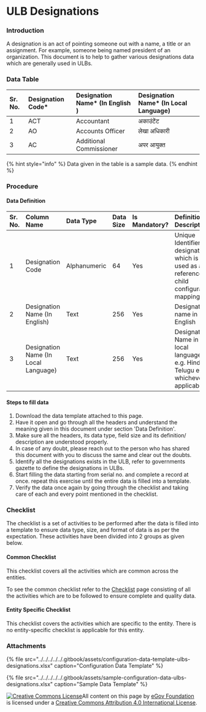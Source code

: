 # ULB Designations

### Introduction

A designation is an act of pointing someone out with a name, a title or an assignment. For example, someone being named president of an organization. This document is to help to gather various designations data which are generally used in ULBs.

### Data Table

| Sr. No. | Designation Code\* | Designation Name\* \(In English \) | Designation Name\* \(In Local Language\) |
| :--- | :--- | :--- | :--- |
| 1 |  ACT |  Accountant |  अकाउंटेंट |
| 2  |  AO |  Accounts Officer |  लेखा अधिकारी |
| 3  |  AC |  Additional Commissioner |  अपर आयुक्त |

{% hint style="info" %}
Data given in the table is a sample data.
{% endhint %}

### Procedure

#### Data Definition

| Sr. No. | Column Name  | Data Type | Data Size | Is Mandatory? | Definition/ Description |
| :--- | :--- | :--- | :--- | :--- | :--- |
| 1 | Designation Code  | Alphanumeric | 64 | Yes | Unique Identifier for designation which is used as a reference for child configuration mapping |
| 2 | Designation Name \(In English\) | Text | 256 | Yes | Designation name in English |
| 3 | Designation Name \(In Local Language\) | Text | 256 | Yes | Designation Name in the local language. e.g. Hindi, Telugu etc. whichever is applicable |

#### Steps to fill data

1. Download the data template attached to this page.
2. Have it open and go through all the headers and understand the meaning given in this document under section 'Data Definition'.
3. Make sure all the headers, its data type, field size and its definition/ description are understood properly.
4. In case of any doubt, please reach out to the person who has shared this document with you to discuss the same and clear out the doubts.
5. Identify all the designations exists in the ULB, refer to governments gazette to define the designations in ULBs.
6. Start filling the data starting from serial no. and complete a record at once. repeat this exercise until the entire data is filled into a template.
7. Verify the data once again by going through the checklist and taking care of each and every point mentioned in the checklist.

### Checklist

The checklist is a set of activities to be performed after the data is filled into a template to ensure data type, size, and format of data is as per the expectation. These activities have been divided into 2 groups as given below.

#### Common Checklist

This checklist covers all the activities which are common across the entities.

To see the common checklist refer to the [Checklist](../../module-setup/common-config/checklist.md) page consisting of all the activities which are to be followed to ensure complete and quality data.

#### Entity Specific Checklist

This checklist covers the activities which are specific to the entity. There is no entity-specific checklist is applicable for this entity.

### Attachments

{% file src="../../../../../.gitbook/assets/configuration-data-template-ulbs-designations.xlsx" caption="Configuration Data Template" %}

{% file src="../../../../../.gitbook/assets/sample-configuration-data-ulbs-designations.xlsx" caption="Sample Data Template" %}



 [![Creative Commons License](https://i.creativecommons.org/l/by/4.0/80x15.png)​](http://creativecommons.org/licenses/by/4.0/)All content on this page by [eGov Foundation](https://egov.org.in/) is licensed under a [Creative Commons Attribution 4.0 International License](http://creativecommons.org/licenses/by/4.0/).

